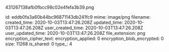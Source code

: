 431267138afb0fbcc98c02e4fefa3b39.png

id: eddb0fa3a60b44bc96871143db241fc9
mime: image/png
filename: 
created_time: 2020-10-03T13:47:26.208Z
updated_time: 2020-10-03T13:47:26.208Z
user_created_time: 2020-10-03T13:47:26.208Z
user_updated_time: 2020-10-03T13:47:26.208Z
file_extension: png
encryption_cipher_text: 
encryption_applied: 0
encryption_blob_encrypted: 0
size: 11268
is_shared: 0
type_: 4